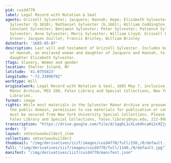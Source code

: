 ```yaml
---
pid: cuid4770
label: Legal Record with Notation & Seal
agents: Grizzell Sylvester; Jacquero; Hannah; Hope; Elizabeth Sylvester; Nathaniel
  Sylvester (b.1610); Nathaniel Sylvester (b.1661); William Coddington; Giles Sylvester;
  Constant Sylvester; Benjamin Sylvester; Peter Sylvester; Patience Sylvester; Mary
  Sylvester; Anne Sylvester; Mercy Sylvester; William Lloyd; Grissell Lloyd; Simon
  Grover; Jacques Guillot; Francis Brinley; William Brinley
dateStart: '1685-05-07'
description: Last will and testament of Grizzell Sylvester. Includes bequeathment
  of Hannah, an enslaved woman and daughter of Jacquero and Hannah, to Grizzell's
  daughter Elizabeth Sylvester.
tTags: Slavery, Women and gender
location: Shelter Island, NY
latitude: '41.0755823'
longitude: "-72.33896792"
worktype: Will
originalwork: Legal Record with Notation & Seal, 1685 May 7, inclusive. Sylvester
  Manor Archive, MSS 208, Fales Library and Special Collections, New York University
  Libraries.
format: image
rights: While most materials in the Sylvester Manor Archive are presumed to be in
  the public domain, permission to use materials for publication or commercial purposes
  must be secured from New York University Special Collections. Please contact the
  Fales Library and Special Collections, fales.library@nyu.edu, 212-998-2596.
transcription: "https://drive.google.com/file/d/1qqhL1cXLs64hcaH12x9ZjgoejqFlGqS8/view?usp=sharing"
order: '3'
layout: smtestwaxbuilder2_item
collection: smtestwaxbuilder2
thumbnail: "/img/derivatives/iiif/images/cuid4770/full/250,/0/default.jpg"
full: "/img/derivatives/iiif/images/cuid4770/full/1140,/0/default.jpg"
manifest: "/img/derivatives/iiif/cuid4770/manifest.json"
---
```

